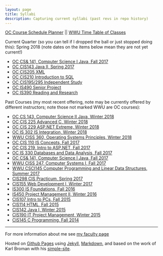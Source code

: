 ```yaml
---
layout: page
title: Syllabi
description: Capturing current syllabi (past revs in repo history)
---
```


[OC Course Schedule Planner](https://apps.olympic.edu/classschedule/Default.aspx) ||
[WWU Time Table of Classes](https://admin.wwu.edu/pls/wwis/wwskcfnd.TimeTable)

Current Quarter (so you can tell if I dropped the ball or just stopped doing this): Spring 2018 (note dates on the items below mean they are not yet current!)

- [OC CS& 141, Computer Science I Java, Fall 2017](CS141.html)
- [OC CIS143 Java II, Spring 2017](CIS143.html)
- [OC CIS205 XML](CIS205.html)
- [OC CIS210 Introduction to SQL](CIS210.html)
- [OC CIS195/295 Independent Study](CIS195295.html)
- [OC IS490 Senior Project](IS490.html)
- [OC IS390 Reading and Research](IS390.html)

Past Courses (my most recent offering, note may be currently offered by different instructors; note those not marked WWU are OC courses):

- [OC CS 143, Computer Science II Java, Winter 2018](CS143.html)
- [OC CIS 225 Advanced C, Winter 2018](CIS225.html)
- [OC CIS 229 ASP.NET Extreme, Winter 2018](CIS229.html)
- [OC IS 302 IS Integration, Winter 2018](IS302.html)
- [WWU CISS 360, Operating Systems Principles, Winter 2018](CISS360.html)
- [OC CIS 110 IS Concepts, Fall 2017](CIS110.html)
- [OC CIS 219, Intro to ASP.NET, Fall 2017](CIS219.html)
- [OC IS 330 Databases and Data Analysis, Fall 2017](IS330.html)
- [OC CS& 141, Computer Science I Java, Fall 2017](CS141.html)
- [WWU CISS 247, Computer Systems I, Fall 2017](CISS247.html)
- [WWU CSCI145 Computer Programming and Linear Data Structures, Summer 2017](CSCI145.html)
- [CIS298 CIS Practicum, Spring 2017](CIS298.html)
- [CIS155 Web Development I, Winter 2017](CIS155.html)
- [IS300 IS Foundations, Fall 2016](archive/2016_Fall_IS300_Item_2250_2251_syllabus_v0.pdf)
- [IS450 Project Management II, Winter 2016](archive/2016_Winter_IS_450_Syllabus_Garripoli.pdf)
- [CIS107 Intro to PCs, Fall 2015](archive/2015_Fall_CIS_107_Item_2152_Syllabus.html)
- [CIS114 HTML, Fall 2015](archive/2015_Fall_CIS_114_Item_2170_Syllabus.html)
- [CIS142 Java I, Winter 2015](archive/2015_Winter_CIS_142_Syllabus_Garripoli.html)
- [CIS190 IT Project Management, Winter 2015](archive/2015_Winter_CIS_190_Syllabus_Garripoli.html)
- [CIS145 C Programming, Fall 2014](archive/2014_Fall_CIS_145_Syllabus_Garripoli.html)

---

For more information about me see [my faculty page](https://argoc.github.io/faculty)


Hosted on
[Github Pages](http://pages.github.com) using
[Jekyll](http://jekyllrb.com/),
[Markdown](https://daringfireball.net/projects/markdown/), and
based on the work of Karl Broman with his
[simple-site](http://kbroman.gitpage.io/simple-site).
